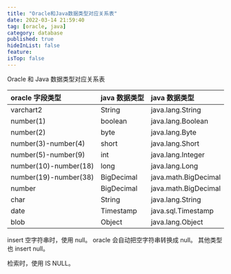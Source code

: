 ```yaml
---
title: "Oracle和Java数据类型对应关系表"
date: 2022-03-14 21:59:40
tag: [oracle, java]
category: database
published: true
hideInList: false
feature:
isTop: false
---
```


Oracle 和 Java 数据类型对应关系表

| oracle 字段类型       | java 数据类型 | java 数据类型        |
| :-------------------- | :------------ | :------------------- |
| varchart2             | String        | java.lang.String     |
| number(1)             | boolean       | java.lang.Boolean    |
| number(2)             | byte          | java.lang.Byte       |
| number(3)-number(4)   | short         | java.lang.Short      |
| number(5)-number(9)   | int           | java.lang.Integer    |
| number(10)-number(18) | long          | java.lang.Long       |
| number(19)-number(38) | BigDecimal    | java.math.BigDecimal |
| number                | BigDecimal    | java.math.BigDecimal |
| char                  | String        | java.lang.String     |
| date                  | Timestamp     | java.sql.Timestamp   |
| blob                  | Object        | java.lang.Object     |

insert 空字符串时，使用 null。 oracle 会自动把空字符串转换成 null。
其他类型也 insert null。

检索时，使用 IS NULL。

